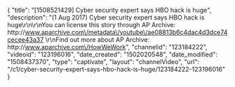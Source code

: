 {
    "title": "[1508521429] Cyber security expert says HBO hack is huge",
    "description": "(1 Aug 2017) Cyber security expert says HBO hack is huge\r\n\r\nYou can license this story through AP Archive: http:\/\/www.aparchive.com\/metadata\/youtube\/ae08813b6c4dac4d3dce74cecee43a37 \r\nFind out more about AP Archive: http:\/\/www.aparchive.com\/HowWeWork",
    "channelid": "123184222",
    "videoid": "123196016",
    "date_created": "1502020548",
    "date_modified": "1508437370",
    "type": "captivate",
    "layout": "channelVideo",
    "url": "\/c1\/cyber-security-expert-says-hbo-hack-is-huge\/123184222-123196016"
}